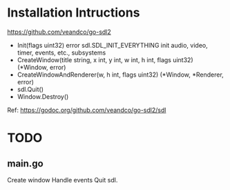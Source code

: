 Installation Intructions
========================

https://github.com/veandco/go-sdl2



- Init(flags uint32) error
  sdl.SDL_INIT_EVERYTHING init audio, video, timer, events, etc., subsystems
- CreateWindow(title string, x int, y int, w int, h int, flags uint32) (*Window, error)
- CreateWindowAndRenderer(w, h int, flags uint32) (*Window, *Renderer, error)
- sdl.Quit()
- Window.Destroy()

Ref: https://godoc.org/github.com/veandco/go-sdl2/sdl

TODO
 ====

main.go
-------

Create window
Handle events
Quit sdl.
